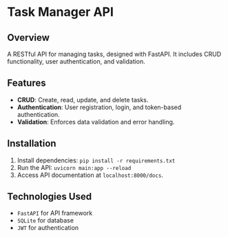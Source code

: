 # Task Manager API

## Overview
A RESTful API for managing tasks, designed with FastAPI. It includes CRUD functionality, user authentication, and validation.

## Features
- **CRUD**: Create, read, update, and delete tasks.
- **Authentication**: User registration, login, and token-based authentication.
- **Validation**: Enforces data validation and error handling.

## Installation
1. Install dependencies: `pip install -r requirements.txt`
2. Run the API: `uvicorn main:app --reload`
3. Access API documentation at `localhost:8000/docs`.

## Technologies Used
- `FastAPI` for API framework 
- `SQLite` for database
- `JWT` for authentication
